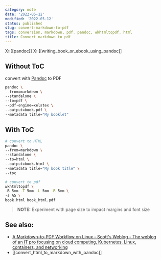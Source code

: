```yaml
---
category: note
date: '2022-05-12'
modified: '2022-05-12'
status: published
slug: convert-markdown-to-pdf
tags: conversion, markdown, pdf, pandoc, wkhtmltopdf, html
title: Convert markdown to pdf
---
```

X::[[pandoc]]
X::[[writing_book_or_ebook_using_pandoc]]

## Without ToC
convert with [Pandoc](https://pandoc.org/) to PDF
```sh
pandoc \
--from=markdown \
--standalone \
--to=pdf \
--pdf-engine=xelatex \
--output=book.pdf \
--metadata title="My booklet"
```

## With ToC

```sh
# convert to HTML
pandoc \
--from=markdown \
--standalone \
--to=html \
--output=book.html \
--metadata title="My book title" \
--toc

# convert to pdf
wkhtmltopdf \
-B 5mm -T 5mm -L 5mm -R 5mm \
-s A5 \
book.html book_html.pdf
```

> **NOTE:** Experiment with page size to impact margins and font size

## See also:
- [A Markdown-to-PDF Workflow on Linux - Scott's Weblog - The weblog of an IT pro focusing on cloud computing, Kubernetes, Linux, containers, and networking](https://blog.scottlowe.org/2018/09/27/a-markdown-to-pdf-workflow-on-linux/)
- [[convert_html_to_markdown_with_pandoc]]

